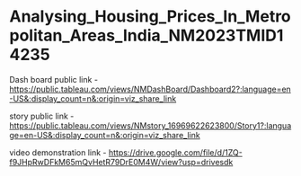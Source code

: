 # Analysing_Housing_Prices_In_Metropolitan_Areas_India_NM2023TMID14235

Dash board public link - https://public.tableau.com/views/NMDashBoard/Dashboard2?:language=en-US&:display_count=n&:origin=viz_share_link

story public link - https://public.tableau.com/views/NMstory_16969622623800/Story1?:language=en-US&:display_count=n&:origin=viz_share_link

video demonstration link - https://drive.google.com/file/d/1ZQ-f9JHpRwDFkM65mQvHetR79DrE0M4W/view?usp=drivesdk
